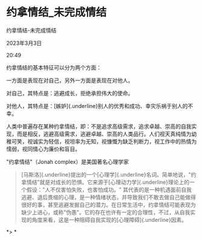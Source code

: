 # 约拿情结_未完成情结

约拿情结-未完成情结

2023年3月3日

20:49

 

约拿情结的基本特征可以分为两个方面：

一方面是表现在对自己，另外一方面是表现在对他人。

对自己，其特点是：逃避成长，拒绝承担伟大的使命。

对他人，其特点是：[嫉妒]{.underline}别人的优秀和成功、幸灾乐祸于别人的不幸。

 

人类中普遍存在某种约拿情结，即：不是追求高级需求，追求卓越、崇高的自我实现，而是相反，逃避高级需求，逃避卓越、崇高的人类品行。人们视天真纯情为幼稚可笑，视诚实为轻信，视坦率为无知，视慷慨为缺乏判断力，视工作中的热情为懦弱，视同情心为廉价和盲目。

 

"约拿情结"（Jonah complex）是美国著名心理学家

> [马斯洛]{.underline}提出的一个[心理学]{.underline}名词。简单地说，"约拿情结"就是对成长的恐惧。它来源于[心理动力学]{.underline}理论上的一个假设："人不仅害怕失败，也害怕成功。" 其代表的是一种机遇面前自我逃避、退后畏缩的心理，是一种情绪状态，并导致我们不敢去做自己能做得很好的事，甚至逃避发掘自己的潜力。在日常生活中，约拿情结可能表现为缺少上进心，或称"伪愚"。它的存在也许有一定的合理性，不过，从自我实现的角度来看，这是一种阻碍自我实现的[心理障碍]{.underline}因素。

 

 

*\> *
